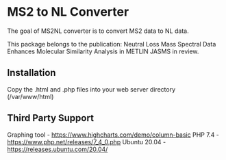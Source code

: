 # MS2 to NL Converter

The goal of MS2NL converter is to convert MS2 data to NL data. 

This package belongs to the publication:
Neutral Loss Mass Spectral Data Enhances Molecular Similarity Analysis in METLIN
JASMS in review.


## Installation

Copy the .html and .php files into your web server directory (/var/www/html)

## Third Party Support
Graphing tool - https://www.highcharts.com/demo/column-basic
PHP 7.4 - https://www.php.net/releases/7_4_0.php
Ubuntu 20.04 - https://releases.ubuntu.com/20.04/
